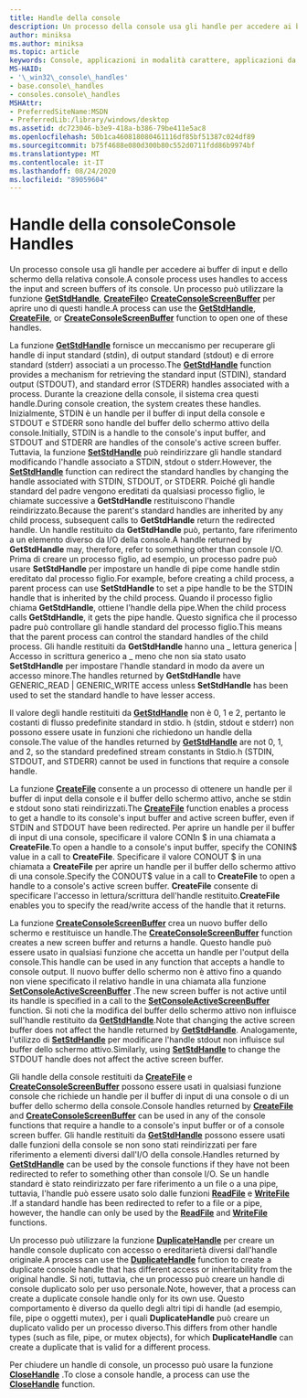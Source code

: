 ```yaml
---
title: Handle della console
description: Un processo della console usa gli handle per accedere ai buffer di input e dello schermo della relativa console, incluse le funzioni GetStdHandle, CreateFile o CreateConsoleScreenBuffer.
author: miniksa
ms.author: miniksa
ms.topic: article
keywords: Console, applicazioni in modalità carattere, applicazioni da riga di comando, applicazioni Terminal, API console
MS-HAID:
- '\_win32\_console\_handles'
- base.console\_handles
- consoles.console\_handles
MSHAttr:
- PreferredSiteName:MSDN
- PreferredLib:/library/windows/desktop
ms.assetid: dc723046-b3e9-418a-b386-79be411e5ac8
ms.openlocfilehash: 50b1ca460818080461116df85bf51387c024df89
ms.sourcegitcommit: b75f4688e080d300b80c552d0711fdd86b9974bf
ms.translationtype: MT
ms.contentlocale: it-IT
ms.lasthandoff: 08/24/2020
ms.locfileid: "89059604"
---
```

# <a name="console-handles"></a><span data-ttu-id="12d25-104">Handle della console</span><span class="sxs-lookup"><span data-stu-id="12d25-104">Console Handles</span></span>


<span data-ttu-id="12d25-105">Un processo console usa gli handle per accedere ai buffer di input e dello schermo della relativa console.</span><span class="sxs-lookup"><span data-stu-id="12d25-105">A console process uses handles to access the input and screen buffers of its console.</span></span> <span data-ttu-id="12d25-106">Un processo può utilizzare la funzione [**GetStdHandle**](getstdhandle.md), [**CreateFile**](https://msdn.microsoft.com/library/windows/desktop/aa363858)o [**CreateConsoleScreenBuffer**](createconsolescreenbuffer.md) per aprire uno di questi handle.</span><span class="sxs-lookup"><span data-stu-id="12d25-106">A process can use the [**GetStdHandle**](getstdhandle.md), [**CreateFile**](https://msdn.microsoft.com/library/windows/desktop/aa363858), or [**CreateConsoleScreenBuffer**](createconsolescreenbuffer.md) function to open one of these handles.</span></span>

<span data-ttu-id="12d25-107">La funzione [**GetStdHandle**](getstdhandle.md) fornisce un meccanismo per recuperare gli handle di input standard (stdin), di output standard (stdout) e di errore standard (stderr) associati a un processo.</span><span class="sxs-lookup"><span data-stu-id="12d25-107">The [**GetStdHandle**](getstdhandle.md) function provides a mechanism for retrieving the standard input (STDIN), standard output (STDOUT), and standard error (STDERR) handles associated with a process.</span></span> <span data-ttu-id="12d25-108">Durante la creazione della console, il sistema crea questi handle.</span><span class="sxs-lookup"><span data-stu-id="12d25-108">During console creation, the system creates these handles.</span></span> <span data-ttu-id="12d25-109">Inizialmente, STDIN è un handle per il buffer di input della console e STDOUT e STDERR sono handle del buffer dello schermo attivo della console.</span><span class="sxs-lookup"><span data-stu-id="12d25-109">Initially, STDIN is a handle to the console's input buffer, and STDOUT and STDERR are handles of the console's active screen buffer.</span></span> <span data-ttu-id="12d25-110">Tuttavia, la funzione [**SetStdHandle**](setstdhandle.md) può reindirizzare gli handle standard modificando l'handle associato a STDIN, stdout o stderr.</span><span class="sxs-lookup"><span data-stu-id="12d25-110">However, the [**SetStdHandle**](setstdhandle.md) function can redirect the standard handles by changing the handle associated with STDIN, STDOUT, or STDERR.</span></span> <span data-ttu-id="12d25-111">Poiché gli handle standard del padre vengono ereditati da qualsiasi processo figlio, le chiamate successive a **GetStdHandle** restituiscono l'handle reindirizzato.</span><span class="sxs-lookup"><span data-stu-id="12d25-111">Because the parent's standard handles are inherited by any child process, subsequent calls to **GetStdHandle** return the redirected handle.</span></span> <span data-ttu-id="12d25-112">Un handle restituito da **GetStdHandle** può, pertanto, fare riferimento a un elemento diverso da I/O della console.</span><span class="sxs-lookup"><span data-stu-id="12d25-112">A handle returned by **GetStdHandle** may, therefore, refer to something other than console I/O.</span></span> <span data-ttu-id="12d25-113">Prima di creare un processo figlio, ad esempio, un processo padre può usare **SetStdHandle** per impostare un handle di pipe come handle stdin ereditato dal processo figlio.</span><span class="sxs-lookup"><span data-stu-id="12d25-113">For example, before creating a child process, a parent process can use **SetStdHandle** to set a pipe handle to be the STDIN handle that is inherited by the child process.</span></span> <span data-ttu-id="12d25-114">Quando il processo figlio chiama **GetStdHandle**, ottiene l'handle della pipe.</span><span class="sxs-lookup"><span data-stu-id="12d25-114">When the child process calls **GetStdHandle**, it gets the pipe handle.</span></span> <span data-ttu-id="12d25-115">Questo significa che il processo padre può controllare gli handle standard del processo figlio.</span><span class="sxs-lookup"><span data-stu-id="12d25-115">This means that the parent process can control the standard handles of the child process.</span></span> <span data-ttu-id="12d25-116">Gli handle restituiti da **GetStdHandle** hanno una \_ lettura generica | Accesso in scrittura generico a \_ meno che non sia stato usato **SetStdHandle** per impostare l'handle standard in modo da avere un accesso minore.</span><span class="sxs-lookup"><span data-stu-id="12d25-116">The handles returned by **GetStdHandle** have GENERIC\_READ | GENERIC\_WRITE access unless **SetStdHandle** has been used to set the standard handle to have lesser access.</span></span>

<span data-ttu-id="12d25-117">Il valore degli handle restituiti da [**GetStdHandle**](getstdhandle.md) non è 0, 1 e 2, pertanto le costanti di flusso predefinite standard in stdio. h (stdin, stdout e stderr) non possono essere usate in funzioni che richiedono un handle della console.</span><span class="sxs-lookup"><span data-stu-id="12d25-117">The value of the handles returned by [**GetStdHandle**](getstdhandle.md) are not 0, 1, and 2, so the standard predefined stream constants in Stdio.h (STDIN, STDOUT, and STDERR) cannot be used in functions that require a console handle.</span></span>

<span data-ttu-id="12d25-118">La funzione [**CreateFile**](https://msdn.microsoft.com/library/windows/desktop/aa363858) consente a un processo di ottenere un handle per il buffer di input della console e il buffer dello schermo attivo, anche se stdin e stdout sono stati reindirizzati.</span><span class="sxs-lookup"><span data-stu-id="12d25-118">The [**CreateFile**](https://msdn.microsoft.com/library/windows/desktop/aa363858) function enables a process to get a handle to its console's input buffer and active screen buffer, even if STDIN and STDOUT have been redirected.</span></span> <span data-ttu-id="12d25-119">Per aprire un handle per il buffer di input di una console, specificare il valore CONIn $ in una chiamata a **CreateFile**.</span><span class="sxs-lookup"><span data-stu-id="12d25-119">To open a handle to a console's input buffer, specify the CONIN$ value in a call to **CreateFile**.</span></span> <span data-ttu-id="12d25-120">Specificare il valore CONOUT $ in una chiamata a **CreateFile** per aprire un handle per il buffer dello schermo attivo di una console.</span><span class="sxs-lookup"><span data-stu-id="12d25-120">Specify the CONOUT$ value in a call to **CreateFile** to open a handle to a console's active screen buffer.</span></span> <span data-ttu-id="12d25-121">**CreateFile** consente di specificare l'accesso in lettura/scrittura dell'handle restituito.</span><span class="sxs-lookup"><span data-stu-id="12d25-121">**CreateFile** enables you to specify the read/write access of the handle that it returns.</span></span>

<span data-ttu-id="12d25-122">La funzione [**CreateConsoleScreenBuffer**](createconsolescreenbuffer.md) crea un nuovo buffer dello schermo e restituisce un handle.</span><span class="sxs-lookup"><span data-stu-id="12d25-122">The [**CreateConsoleScreenBuffer**](createconsolescreenbuffer.md) function creates a new screen buffer and returns a handle.</span></span> <span data-ttu-id="12d25-123">Questo handle può essere usato in qualsiasi funzione che accetta un handle per l'output della console.</span><span class="sxs-lookup"><span data-stu-id="12d25-123">This handle can be used in any function that accepts a handle to console output.</span></span> <span data-ttu-id="12d25-124">Il nuovo buffer dello schermo non è attivo fino a quando non viene specificato il relativo handle in una chiamata alla funzione [**SetConsoleActiveScreenBuffer**](setconsoleactivescreenbuffer.md) .</span><span class="sxs-lookup"><span data-stu-id="12d25-124">The new screen buffer is not active until its handle is specified in a call to the [**SetConsoleActiveScreenBuffer**](setconsoleactivescreenbuffer.md) function.</span></span> <span data-ttu-id="12d25-125">Si noti che la modifica del buffer dello schermo attivo non influisce sull'handle restituito da [**GetStdHandle**](getstdhandle.md).</span><span class="sxs-lookup"><span data-stu-id="12d25-125">Note that changing the active screen buffer does not affect the handle returned by [**GetStdHandle**](getstdhandle.md).</span></span> <span data-ttu-id="12d25-126">Analogamente, l'utilizzo di [**SetStdHandle**](setstdhandle.md) per modificare l'handle stdout non influisce sul buffer dello schermo attivo.</span><span class="sxs-lookup"><span data-stu-id="12d25-126">Similarly, using [**SetStdHandle**](setstdhandle.md) to change the STDOUT handle does not affect the active screen buffer.</span></span>

<span data-ttu-id="12d25-127">Gli handle della console restituiti da [**CreateFile**](https://msdn.microsoft.com/library/windows/desktop/aa363858) e [**CreateConsoleScreenBuffer**](createconsolescreenbuffer.md) possono essere usati in qualsiasi funzione console che richiede un handle per il buffer di input di una console o di un buffer dello schermo della console.</span><span class="sxs-lookup"><span data-stu-id="12d25-127">Console handles returned by [**CreateFile**](https://msdn.microsoft.com/library/windows/desktop/aa363858) and [**CreateConsoleScreenBuffer**](createconsolescreenbuffer.md) can be used in any of the console functions that require a handle to a console's input buffer or of a console screen buffer.</span></span> <span data-ttu-id="12d25-128">Gli handle restituiti da [**GetStdHandle**](getstdhandle.md) possono essere usati dalle funzioni della console se non sono stati reindirizzati per fare riferimento a elementi diversi dall'I/O della console.</span><span class="sxs-lookup"><span data-stu-id="12d25-128">Handles returned by [**GetStdHandle**](getstdhandle.md) can be used by the console functions if they have not been redirected to refer to something other than console I/O.</span></span> <span data-ttu-id="12d25-129">Se un handle standard è stato reindirizzato per fare riferimento a un file o a una pipe, tuttavia, l'handle può essere usato solo dalle funzioni [**ReadFile**](https://msdn.microsoft.com/library/windows/desktop/aa365467) e [**WriteFile**](https://msdn.microsoft.com/library/windows/desktop/aa365747) .</span><span class="sxs-lookup"><span data-stu-id="12d25-129">If a standard handle has been redirected to refer to a file or a pipe, however, the handle can only be used by the [**ReadFile**](https://msdn.microsoft.com/library/windows/desktop/aa365467) and [**WriteFile**](https://msdn.microsoft.com/library/windows/desktop/aa365747) functions.</span></span>

<span data-ttu-id="12d25-130">Un processo può utilizzare la funzione [**DuplicateHandle**](https://msdn.microsoft.com/library/windows/desktop/ms724251) per creare un handle console duplicato con accesso o ereditarietà diversi dall'handle originale.</span><span class="sxs-lookup"><span data-stu-id="12d25-130">A process can use the [**DuplicateHandle**](https://msdn.microsoft.com/library/windows/desktop/ms724251) function to create a duplicate console handle that has different access or inheritability from the original handle.</span></span> <span data-ttu-id="12d25-131">Si noti, tuttavia, che un processo può creare un handle di console duplicato solo per uso personale.</span><span class="sxs-lookup"><span data-stu-id="12d25-131">Note, however, that a process can create a duplicate console handle only for its own use.</span></span> <span data-ttu-id="12d25-132">Questo comportamento è diverso da quello degli altri tipi di handle (ad esempio, file, pipe o oggetti mutex), per i quali **DuplicateHandle** può creare un duplicato valido per un processo diverso.</span><span class="sxs-lookup"><span data-stu-id="12d25-132">This differs from other handle types (such as file, pipe, or mutex objects), for which **DuplicateHandle** can create a duplicate that is valid for a different process.</span></span>

<span data-ttu-id="12d25-133">Per chiudere un handle di console, un processo può usare la funzione [**CloseHandle**](https://msdn.microsoft.com/library/windows/desktop/ms724211) .</span><span class="sxs-lookup"><span data-stu-id="12d25-133">To close a console handle, a process can use the [**CloseHandle**](https://msdn.microsoft.com/library/windows/desktop/ms724211) function.</span></span>

 

 




